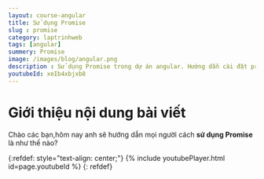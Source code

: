 ```yaml
---
layout: course-angular
title: Sử dụng Promise
slug : promise
category: laptrinhweb
tags: [angular]
summery: Promise   
image: /images/blog/angular.png
description : Sử dụng Promise trong dự án angular. Hướng dẫn cài đặt promise vào dự án Angular. Hướng dẫn các tạo một ứng dụng promise và nhúng promise vào dự án.
youtubeId: xeIb4xbjxb8
---
```


# **Giới thiệu nội dung bài viết**

Chào các bạn,hôm nay anh sẽ hướng dẫn mọi người cách <b>sử dụng Promise </b> là như thế nào?

{:refdef: style="text-align: center;"}
{% include youtubePlayer.html id=page.youtubeId %}
{: refdef}